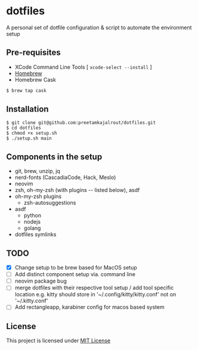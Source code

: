 # dotfiles
A personal set of dotfile configuration & script to automate the environment setup

## Pre-requisites
* XCode Command Line Tools [ `xcode-select --install` ]
* [Homebrew](https://brew.sh/)
* Homebrew Cask
```bash
$ brew tap cask
```

## Installation
```
$ git clone git@github.com:preetamkajalrout/dotfiles.git
$ cd dotfiles
$ chmod +x setup.sh
$ ./setup.sh main
```

## Components in the setup
- git, brew, unzip, jq
- nerd-fonts (CascadiaCode, Hack, Meslo)
- neovim
- zsh, oh-my-zsh (with plugins -- listed below), asdf
- oh-my-zsh plugins
  - zsh-autosuggestions
- asdf
  - python
  - nodejs
  - golang
- dotfiles symlinks

## TODO
- [X] Change setup to be brew based for MacOS setup
- [ ] Add distinct component setup via. command line
- [ ] neovim package bug
- [ ] merge dotfiles with their respective tool setup / add tool specific location e.g. kitty should store in '~/.config/kitty/kitty.conf' not on '~/.kitty.conf'
- [ ] Add rectangleapp, karabiner config for macos based system

## License
This project is licensed under [MIT License](./LICENSE)
